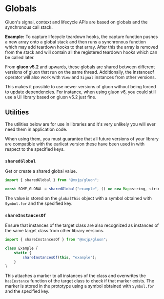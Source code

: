 # Globals
Gluon's signal, context and lifecycle APIs are based on globals and the synchronous call stack.

**Example:** To capture lifecycle teardown hooks, the capture function pushes a new array onto a global stack and then runs a synchronous function which may add teardown hooks to that array. After this the array is removed from the stack and will contain all the registered teardown hooks which can be called later.

From **gluon v5.2** and upwards, these globals are shared between different versions of gluon that run on the same thread. Additionally, the instanceof operator will also work with `View` and `Signal` instances from other versions.

This makes it possible to use newer versions of gluon without being forced to update dependencies. For instance, when using gluon v6, you could still use a UI library based on gluon v5.2 just fine.

## Utilities
The utilities below are for use in libraries and it's very unlikely you will ever need them in application code.

When using them, you must guarantee that all future versions of your library are compatible with the earliest version these have been used in with respect to the specified keys.

### `sharedGlobal`
Get or create a shared global value.
```jsx
import { sharedGlobal } from "@mxjp/gluon";

const SOME_GLOBAL = sharedGlobal("example", () => new Map<string, string>());
```
The value is stored on the `globalThis` object with a symbol obtained with `Symbol.for` and the specified key.

### `shareInstancesOf`
Ensure that instances of the target class are also recognized as instances of the same target class from other library versions.
```jsx
import { shareInstancesOf } from "@mxjp/gluon";

class Example {
	static {
		shareInstancesOf(this, "example");
	}
}
```
This attaches a marker to all instances of the class and overwrites the `hasInstance` function of the target class to check if that marker exists. The marker is stored in the prototype using a symbol obtained with `Symbol.for` and the specified key.
